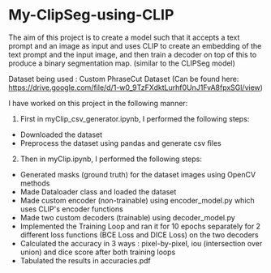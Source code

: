 # My-ClipSeg-using-CLIP

The aim of this project is to create a model such that it accepts a text prompt and an image as input and uses CLIP to create an embedding of the text prompt and the input image, and then train a decoder on top of this to produce a binary segmentation map. (similar to the CLIPSeg model)

Dataset being used : Custom PhraseCut Dataset (Can be found here: https://drive.google.com/file/d/1-w0_9TzFXdktLurhf0UnJ1FvA8fpxSGl/view)

I have worked on this project in the following manner:

1. First in myClip_csv_generator.ipynb, I performed the following steps:
  - Downloaded the dataset
  - Preprocess the dataset using pandas and generate csv files

2) Then in myClip.ipynb, I performed the following steps:
  - Generated masks (ground truth) for the dataset images using OpenCV methods
  - Made Dataloader class and loaded the dataset
  - Made custom encoder (non-trainable) using encoder_model.py which uses CLIP's encoder functions 
  - Made two custom decoders (trainable) using decoder_model.py
  - Implemented the Training Loop and ran it for 10 epochs separately for 2 different loss functions (BCE Loss and DICE Loss) on the two decoders
  - Calculated the accuracy in 3 ways : pixel-by-pixel, iou (intersection over union) and dice score after both training loops
  - Tabulated the results in accuracies.pdf
